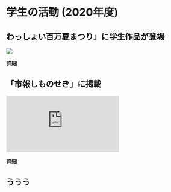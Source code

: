 # 学生の活動 (2020年度)

## わっしょい百万夏まつり」に学生作品が登場
![](http://www3.nishitech.ac.jp/app/webroot/files/uploads/1_992.jpg)

[__詳細__](http://www3.nishitech.ac.jp/news/archives/992)


## 「市報しものせき」に掲載
![](http://www3.nishitech.ac.jp/app/webroot/files/uploads/1_991.pdf)

[__詳細__](http://www3.nishitech.ac.jp/news/archives/991)


## ううう
